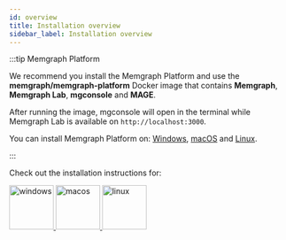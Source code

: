 ```yaml
---
id: overview
title: Installation overview
sidebar_label: Installation overview
---
```


:::tip Memgraph Platform

We recommend you install the Memgraph Platform and use the
**memgraph/memgraph-platform** Docker image that contains **Memgraph**,
**Memgraph Lab**, **mgconsole** and **MAGE**. 

After running the image, mgconsole will open
in the terminal while Memgraph Lab is available on `http://localhost:3000`. 

You
can install Memgraph Platform on:
[Windows](/memgraph/install-memgraph-on-windows-docker),
[macOS](/memgraph/install-memgraph-on-macos-docker) and
[Linux](/memgraph/install-memgraph-on-linux-docker).

:::

Check out the installation instructions for:

<p align="left">
  <a href="/memgraph-lab/installation/windows" style={{'paddingRight':'70px'}}>
    <img src="https://upload.wikimedia.org/wikipedia/commons/thumb/5/5f/Windows_logo_-_2012.svg/2048px-Windows_logo_-_2012.svg.png" alt="windows" title="windows" width="80"/>
  </a>
  <a href="/memgraph-lab/installation/macos" style={{'paddingRight':'70px'}}>
    <img src="https://upload.wikimedia.org/wikipedia/commons/thumb/3/30/MacOS_logo.svg/1024px-MacOS_logo.svg.png" alt="macos" title="macos" width="80"/>
  </a>
  <a href="/memgraph-lab/installation/linux">
    <img src="https://upload.wikimedia.org/wikipedia/commons/d/dd/Linux_logo.jpg" alt="linux" title="linux" width="80"/>
  </a>
</p>
